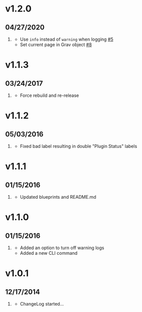 # v1.2.0
## 04/27/2020

1. [](#improved)
    * Use `info` instead of `warning` when logging [#5](https://github.com/getgrav/grav-plugin-precache/pull/5)
    * Set current page in Grav object [#8](https://github.com/getgrav/grav-plugin-precache/pull/8)

# v1.1.3
## 03/24/2017

1. [](#bugfix)
    * Force rebuild and re-release 

# v1.1.2
## 05/03/2016

1. [](#bugfix)
    * Fixed bad label resulting in double "Plugin Status" labels 

# v1.1.1
## 01/15/2016

1. [](#new)
    * Updated blueprints and README.md

# v1.1.0
## 01/15/2016

1. [](#new)
    * Added an option to turn off warning logs
    * Added a new CLI command

# v1.0.1
## 12/17/2014

1. [](#new)
    * ChangeLog started...
